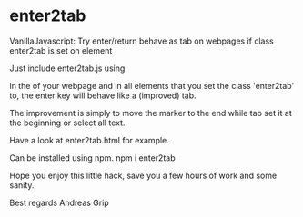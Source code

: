 # enter2tab
VanillaJavascript: Try enter/return behave as tab on webpages if class enter2tab is set on element

Just include enter2tab.js using 
<script src="enter2tab.js"></script> in the <head></head> of your webpage and in all elements that you set the class 'enter2tab' to, the enter key will behave like a (improved) tab.
The improvement is simply to move the marker to the end while tab set it at the beginning or select all text.

Have a look at enter2tab.html for example.

Can be installed using npm.
npm i enter2tab

Hope you enjoy this little hack, save you a few hours of work and some sanity.

Best regards
Andreas Grip
